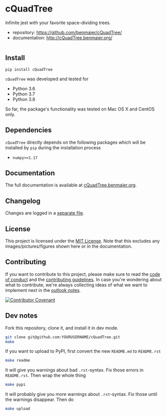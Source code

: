 # cQuadTree

Infinite jest with your favorite space-dividing trees.

* repository: https://github.com/benmaier/cQuadTree/
* documentation: http://cQuadTree.benmaier.org/

```python
```

## Install

    pip install cQuadTree

`cQuadTree` was developed and tested for 

* Python 3.6
* Python 3.7
* Python 3.8

So far, the package's functionality was tested on Mac OS X and CentOS only.

## Dependencies

`cQuadTree` directly depends on the following packages which will be installed by `pip` during the installation process

* `numpy>=1.17`

## Documentation

The full documentation is available at [cQuadTree.benmaier.org](http://cQuadTree.benmaier.org).

## Changelog

Changes are logged in a [separate file](https://github.com/benmaier/cQuadTree/blob/main/CHANGELOG.md).

## License

This project is licensed under the [MIT License](https://github.com/benmaier/cQuadTree/blob/main/LICENSE).
Note that this excludes any images/pictures/figures shown here or in the documentation.

## Contributing

If you want to contribute to this project, please make sure to read the [code of conduct](https://github.com/benmaier/cQuadTree/blob/main/CODE_OF_CONDUCT.md) and the [contributing guidelines](https://github.com/benmaier/cQuadTree/blob/main/CONTRIBUTING.md). In case you're wondering about what to contribute, we're always collecting ideas of what we want to implement next in the [outlook notes](https://github.com/benmaier/cQuadTree/blob/main/OUTLOOK.md).

[![Contributor Covenant](https://img.shields.io/badge/Contributor%20Covenant-v1.4%20adopted-ff69b4.svg)](code-of-conduct.md)

## Dev notes

Fork this repository, clone it, and install it in dev mode.

```bash
git clone git@github.com:YOURUSERNAME/cQuadTree.git
make
```

If you want to upload to PyPI, first convert the new `README.md` to `README.rst`

```bash
make readme
```

It will give you warnings about bad `.rst`-syntax. Fix those errors in `README.rst`. Then wrap the whole thing 

```bash
make pypi
```

It will probably give you more warnings about `.rst`-syntax. Fix those until the warnings disappear. Then do

```bash
make upload
```

